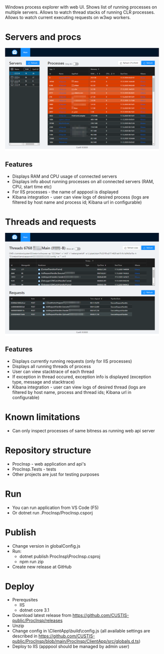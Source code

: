 Windows process explorer with web UI. Shows list of running processes on multiple servers. Allows to watch thread stacks of running CLR processes. Allows to watch current executing requests on w3wp workers.

# Servers and procs #

<kbd><img src="https://raw.githubusercontent.com/CUSTIS-public/ProcInsp/main/img/Procs.png" /></kbd>

## Features ##

* Displays RAM and CPU usage of connected servers
* Displays info about running processes on all connected servers (RAM, CPU, start time etc)
* For IIS processes - the name of apppool is displayed
* Kibana integration - user can view logs of desired process (logs are filtered by host name and process id; Kibana url in configurable)

# Threads and requests #

<kbd><img src="https://raw.githubusercontent.com/CUSTIS-public/ProcInsp/main/img/Threads.png" /></kbd>

## Features ##

* Displays currently running requests (only for IIS processes)
* Displays all running threads of process
* User can view stacktrace of each thread 
* If exception in thread occured, exception info is displayed (exception type, message and stacktrace)
* Kibana integration - user can view logs of desired thread (logs are filtered by host name, process and thread ids; Kibana url in configurable)

# Known limitations #
* Can only inspect processes of same bitness as running web api server

# Repository structure #
* ProcInsp - web application and api's
* ProcInsp.Tests - tests
* Other projects are just for testing purposes

# Run #
* You can run application from VS Code (F5)
* Or dotnet run .ProcInsp/ProcInsp.csporj

# Publish #
* Change version in globalConfig.js
* Run:
  * dotnet publish ProcInsp\ProcInsp.csproj
  * npm run zip
* Create new release at GitHub

# Deploy #
* Prerequsites
  * IIS 
  * dotnet core 3.1
* Download latest release from https://github.com/CUSTIS-public/ProcInsp/releases
* Unzip
* Change config in \ClientApp\build\config.js (all available settings are described in https://github.com/CUSTIS-public/ProcInsp/blob/main/ProcInsp/ClientApp/src/globals.d.ts)
* Deploy to IIS (apppool should be managed by admin user)
